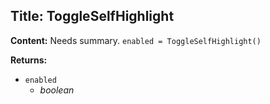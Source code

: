 ## Title: ToggleSelfHighlight

**Content:**
Needs summary.
`enabled = ToggleSelfHighlight()`

**Returns:**
- `enabled`
  - *boolean*